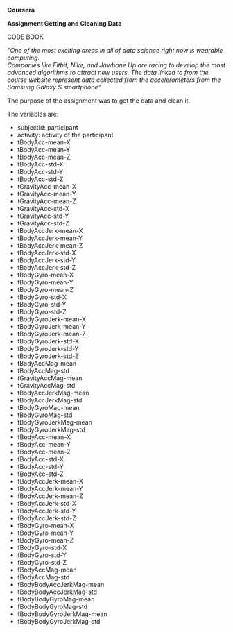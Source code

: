 **Coursera** 

**Assignment Getting and Cleaning Data**

CODE BOOK 

*"One of the most exciting areas in all of data science right now is wearable computing.  
Companies like Fitbit, Nike, and Jawbone Up are racing to develop the most advanced algorithms to attract new users. 
The data linked to from the course website represent data collected from the accelerometers from the Samsung Galaxy S smartphone"*

The purpose of the assignment was to get the data and clean it. 

The variables are:  
* subjectId: participant 
* activity: activity of the participant 
* tBodyAcc-mean-X 
* tBodyAcc-mean-Y 
* tBodyAcc-mean-Z 
* tBodyAcc-std-X 
* tBodyAcc-std-Y 
* tBodyAcc-std-Z 
* tGravityAcc-mean-X 
* tGravityAcc-mean-Y 
* tGravityAcc-mean-Z 
* tGravityAcc-std-X 
* tGravityAcc-std-Y 
* tGravityAcc-std-Z 
* tBodyAccJerk-mean-X 
* tBodyAccJerk-mean-Y 
* tBodyAccJerk-mean-Z 
* tBodyAccJerk-std-X 
* tBodyAccJerk-std-Y 
* tBodyAccJerk-std-Z 
* tBodyGyro-mean-X 
* tBodyGyro-mean-Y 
* tBodyGyro-mean-Z 
* tBodyGyro-std-X 
* tBodyGyro-std-Y 
* tBodyGyro-std-Z 
* tBodyGyroJerk-mean-X 
* tBodyGyroJerk-mean-Y 
* tBodyGyroJerk-mean-Z 
* tBodyGyroJerk-std-X 
* tBodyGyroJerk-std-Y 
* tBodyGyroJerk-std-Z 
* tBodyAccMag-mean 
* tBodyAccMag-std 
* tGravityAccMag-mean 
* tGravityAccMag-std 
* tBodyAccJerkMag-mean 
* tBodyAccJerkMag-std 
* tBodyGyroMag-mean 
* tBodyGyroMag-std 
* tBodyGyroJerkMag-mean 
* tBodyGyroJerkMag-std 
* fBodyAcc-mean-X 
* fBodyAcc-mean-Y 
* fBodyAcc-mean-Z 
* fBodyAcc-std-X 
* fBodyAcc-std-Y 
* fBodyAcc-std-Z 
* fBodyAccJerk-mean-X 
* fBodyAccJerk-mean-Y 
* fBodyAccJerk-mean-Z 
* fBodyAccJerk-std-X 
* fBodyAccJerk-std-Y 
* fBodyAccJerk-std-Z 
* fBodyGyro-mean-X 
* fBodyGyro-mean-Y 
* fBodyGyro-mean-Z
* fBodyGyro-std-X 
* fBodyGyro-std-Y 
* fBodyGyro-std-Z 
* fBodyAccMag-mean 
* fBodyAccMag-std 
* fBodyBodyAccJerkMag-mean 
* fBodyBodyAccJerkMag-std 
* fBodyBodyGyroMag-mean 
* fBodyBodyGyroMag-std
* fBodyBodyGyroJerkMag-mean 
* fBodyBodyGyroJerkMag-std
